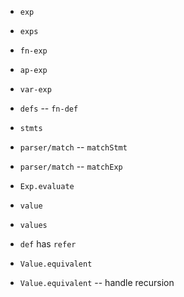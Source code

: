 - `exp`
- `exps`
- `fn-exp`
- `ap-exp`
- `var-exp`

- `defs` -- `fn-def`
- `stmts`

- `parser/match` -- `matchStmt`
- `parser/match` -- `matchExp`

- `Exp.evaluate`

- `value`
- `values`

- `def` has `refer`

- `Value.equivalent`
- `Value.equivalent` -- handle recursion
